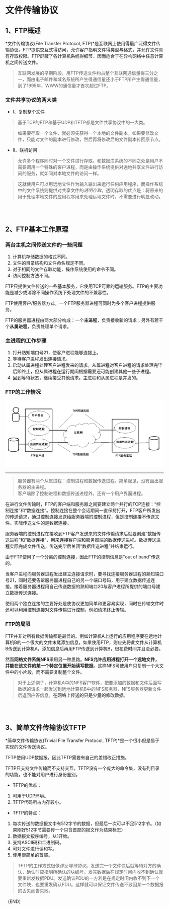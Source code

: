 # 文件传输协议    

## 1、FTP概述    

*文件传输协议(File Transfer Protocol, FTP)*是互联网上使用得最广泛得文件传输协议。FTP提供交互式得访问，允许客户指明文件得类型与格式，并允许文件具有存取权限。FTP屏蔽了各计算机系统得细节，因而适合于在异构网络中任意计算机之间传送文件。    

> 互联网发展的早期阶段，用FTP传送文件约占整个互联网通信量得三分之一，而由电子邮件和域名系统所产生得通信量还小于FTP所产生得通信量，到了1995年，WWW的通信量才首次超过FTP。    


### 文件共享协议的两大类    

- Ⅰ、复制整个文件    

> 基于TCP的FTP和基于UDP和TFTP都是文件共享协议中的一大类。    

> 如果要存取一个文件，就必须先获得一个本地的文件副本，如果要修改文件，只能对文件的副本进行修改，然后再将修改后的文件副本传回原节点。    

- Ⅱ、联机访问    

> 允许多个程序同时对一个文件进行存取。和数据库系统的不同之处是用户不需要调用一个特殊的客户进程，而是由操作系统提供对远地共享文件进行访问的服务，就如同对本地文件的访问一样。    

> 这就使用户可以用远地文件作为输入输出来运行任何应用程序，而操作系统中的文件系统则提供对共享文件的*透明存取*。透明存取的优点是：将原来的用于处理本地文件的应用程序用来处理远地文件时，不需要进行明显改动。    





<br />
<br />

## 2、FTP基本工作原理    

### 两台主机之间传送文件的一些问题  

1. 计算机存储数据的格式不同。    
2. 文件的目录结构和文件命名规定不同。    
3. 对于相同的文件存取功能，操作系统使用的命令不同。    
4. 访问控制方法不同。    


FTP只提供文件传送的一些基本服务，它使用TCP可靠的运输服务。FTP的主要功能是减少或消除不同操作系统下处理文件的不兼容性。    

FTP使用客户/服务器方式。一个FTP服务器进程可同时为多个客户进程提供服务。    

FTP的服务器进程由两大部分构成：一个**主进程**，负责接收新的请求；另外有若干个**从属进程**，负责处理单个请求。    


### 主进程的工作步骤    

1. 打开熟知端口号21，使客户进程能够连接上。    
2. 等待客户进程发出连接请求。    
3. 启动从属进程处理客户进程发来的请求。从属进程对客户进程的请求处理完毕后即终止，但从属进程在运行期间根据需要还可能创建其他一些子进程。    
4. 回到等待状态，继续接受其他请求。主进程和从属进程是并发的。    


### FTP的工作情况    

<img src="Images/FTP_1.png" />  
<hr />  

> 服务器有两个从属进程：控制进程和数据传送进程。简单起见，没有画出服务器的主进程。    
> 客户端除了控制进程和数据传送进程外，还有一个用户界面进程。    

在进行文件传输时，FTP的客户端和服务器之间要建立两个并行的TCP连接：“控制连接”和“数据连接”。控制连接在整个会话期间一直保持打开，FTP客户所发出的传送请求，通过控制连接发送给服务器端的控制进程，但是控制连接不传送文件。实际传送文件的是数据连接。    

服务器端的控制进程在接收到FTP客户发送来的文件传输请求后就要创建“数据传送进程”和“数据连接”，用来连接客户端和服务器端的数据传送进程。数据传送进程实际完成文件传送，传送完毕后关闭“数据传送进程”并结束运行。    

由于FTP使用了一个分离的控制连接，因此FTP的控制信息是"out of band"传送的。    


当客户进程向服务器进程发出建立连接请求时，要寻找连接服务器进程的熟知端口号21，同时还要告诉服务器进程自己的另一个端口号码，用于建立数据传送连接。接着服务器进程用自己传送数据的熟知端口20与客户进程所提供的端口号建立数据传送连接。    

使用两个独立连接的主要好处是使协议更加简单和更容易实现，同时在传输文件时还可以利用控制连接对文件传输进行控制，例如请求终止传输。    


### FTP的局限    

FTP并非对所有数据传输都是最佳的。例如计算机A上运行的应用程序要在远地计算机B的一个很大的文件末尾添加信息，如果使用FTP，则应先将此文件从计算机B传送到计算机A，添加信息后再用FTP传送到计算机B，很花费时间并且没必要。    

然而**网络文件系统NFS**采用另一种思路。**NFS允许应用进程打开一个远地文件，并能在该文件的某一个特定位置开始读写数据**。这样NFS可使用户只复制一个大文件中的小片段，而不需要复制整个文件。    

> 对于上述例子，计算机A中的NFS客户软件，把要添加的数据和文件后面写数据的请求一起发送到远地计算机B中的NFS服务器，NFS服务器更新文件后返回应答信息。**在网络上传送的只是少量的修改数据**。    


<br />
<br />

## 3、简单文件传输协议TFTP    

*简单文件传输协议(Trivial File Transfer Protocol, TFTP)*是一个很小但是易于实现的文件传送协议。    

TFTP使用UDP数据报，因此TFTP需要有自己的差错改正措施。    

TFTP只支持文件传输而不支持交互。TFTP没有一个庞大的命令集，没有列目录的功能，也不能对用户进行身份鉴别。    

- TFTP的优点：    

1. 可用于UDP环境。    
2. TFTP代码所占内存较小。    

- TFTP的特点：    

1. 每次传送的数据报文中有512字节的数据，但最后一次可以不足512字节。（如果刚好512字节需要传一个只含首部的报文作为结束标志）    
2. 数据报文按序编号，从1开始。    
3. 支持ASCII码和二进制码。    
4. 可对文件进行读和写。    
5. 使用很简单的首部。    


> TFTP的工作方式很像*停止等待协议*。发送完一个文件快后就等待对方的确认，确认时应指明所确认的块编号。发完数据后在规定时间内收不到确认就要重新发数据PDU。发送确认PDU的一方若是在规定时间内收不到下一个文件块，也要重发确认PDU。这样就可以保证文件传送不致因某一个数据报的丢失而告失败。    



（END）    